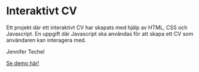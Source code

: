 # Interaktivt CV 

Ett projekt där ett interaktivt CV har skapats med hjälp av HTML, CSS och Javascript. En uppgift där Javascript ska användas för att skapa ett CV som användaren kan interagera med. 

Jennifer Techel 

[Se demo här!](https://jennifertechel.github.io/interactive-cv/) 